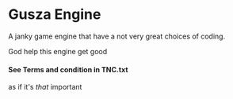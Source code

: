 # Gusza Engine
A janky game engine that have a not very great choices of coding.

God help this engine get good


#### See Terms and condition in TNC.txt
as if it's *that* important
